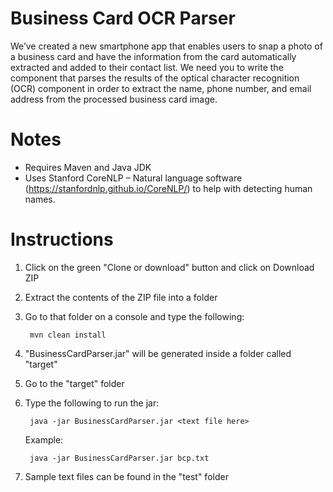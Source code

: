 # Business Card OCR Parser

We’ve created a new smartphone app that enables users to snap a photo of a business card and have the information from the card automatically extracted and added to their contact list. We need you to write the component that parses the results of the optical character recognition (OCR) component in order to extract the name, phone number, and email address from the processed business card image.

# Notes
- Requires Maven and Java JDK
- Uses Stanford CoreNLP – Natural language software (https://stanfordnlp.github.io/CoreNLP/) to help with detecting human names.

# Instructions
1) Click on the green "Clone or download" button and click on Download ZIP
2) Extract the contents of the ZIP file into a folder
3) Go to that folder on a console and type the following:

		mvn clean install
		
4) "BusinessCardParser.jar" will be generated inside a folder called "target"
5) Go to the "target" folder
6) Type the following to run the jar:

		java -jar BusinessCardParser.jar <text file here>
	
	Example:
		
		java -jar BusinessCardParser.jar bcp.txt
7) Sample text files can be found in the "test" folder

